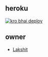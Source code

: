 ##  heroku
[![kro bhai deploy ](https://www.herokucdn.com/deploy/button.svg)](https://heroku.com/deploy?template=Link)

## owner
  - [Lakshit](https://t.me/kdrnat)
